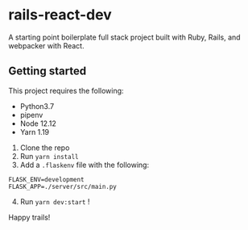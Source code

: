 # rails-react-dev
A starting point boilerplate full stack project built with Ruby, Rails, and webpacker with React.

## Getting started

This project requires the following:
* Python3.7
* pipenv
* Node 12.12
* Yarn 1.19

1. Clone the repo
2. Run `yarn install`
3. Add a `.flaskenv` file with the following:

```
FLASK_ENV=development
FLASK_APP=./server/src/main.py
```

4. Run `yarn dev:start` ! 

Happy trails!